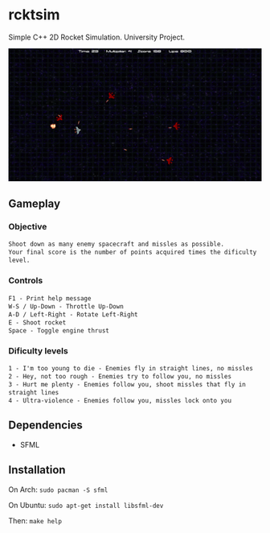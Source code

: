# rcktsim
Simple C++ 2D Rocket Simulation. University Project.

![rcktsim](https://raw.githubusercontent.com/yasiupl/rcktsim/master/rcktsim.png)

## Gameplay

### Objective
    Shoot down as many enemy spacecraft and missles as possible.
    Your final score is the number of points acquired times the dificulty level.

### Controls
    F1 - Print help message
    W-S / Up-Down - Throttle Up-Down
    A-D / Left-Right - Rotate Left-Right
    E - Shoot rocket
    Space - Toggle engine thrust

### Dificulty levels
    
    1 - I'm too young to die - Enemies fly in straight lines, no missles
    2 - Hey, not too rough - Enemies try to follow you, no missles
    3 - Hurt me plenty - Enemies follow you, shoot missles that fly in straight lines
    4 - Ultra-violence - Enemies follow you, missles lock onto you

## Dependencies
* SFML

## Installation

On Arch:
    ```sudo pacman -S sfml```

On Ubuntu:
    ```sudo apt-get install libsfml-dev```

Then: ```make help```
